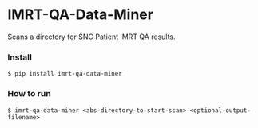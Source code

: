 # IMRT-QA-Data-Miner
Scans a directory for SNC Patient IMRT QA results.


### Install
~~~~
$ pip install imrt-qa-data-miner
~~~~


### How to run
~~~~
$ imrt-qa-data-miner <abs-directory-to-start-scan> <optional-output-filename>
~~~~
